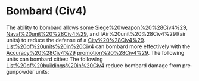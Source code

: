# Bombard (Civ4)

The ability to bombard allows some [Siege%20weapon%20%28Civ4%29](siege), [Naval%20unit%20%28Civ4%29](naval), and [Air%20unit%20%28Civ4%29](air units) to reduce the defense of a [City%20%28Civ4%29](city). [List%20of%20units%20in%20Civ4](Units) can bombard more effectively with the [Accuracy%20%28Civ4%29](Accuracy) [promotion%20%28Civ4%29](promotion).
The following units can bombard cities:
The following [List%20of%20buildings%20in%20Civ4](buildings) reduce bombard damage from pre-gunpowder units: